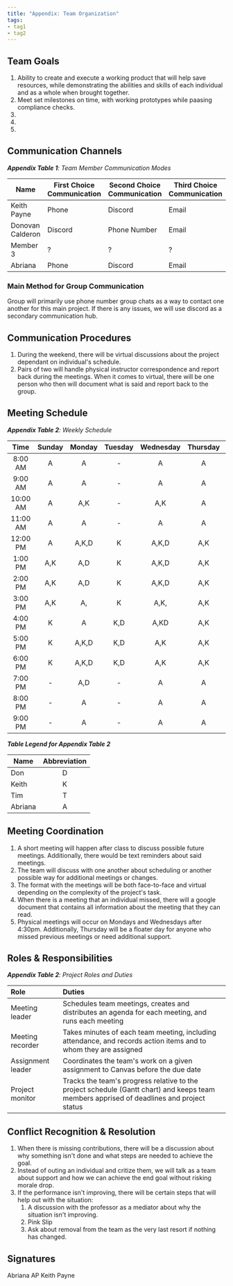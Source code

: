 ```yaml
---
title: "Appendix: Team Organization"
tags:
- tag1
- tag2
---
```


## Team Goals

1. Ability to create and execute a working product that will help save resources, while demonstrating the abilities and skills of each individual and as a whole when brought together.
1. Meet set milestones on time, with working prototypes while paasing compliance checks.
1. 
1. 
1. 

## Communication Channels

_**Appendix Table 1**: Team Member Communication Modes_

|Name                 | First Choice Communication | Second Choice Communication | Third Choice Communication |
|---------------------|----------------------------|-----------------------------|----------------------------|
|Keith Payne | Phone | Discord | Email |
|Donovan Calderon |  Discord | Phone Number | Email |
|Member 3 |  ? | ? | ? |
|Abriana |  Phone | Discord | Email |

### Main Method for Group Communication

Group will primarily use phone number group chats as a way to contact one another for this main project. If there is any issues, we will use discord as a secondary communication hub.
 
## Communication Procedures

1. During the weekend, there will be virtual discussions about the project dependant on individual's schedule.
1. Pairs of two will handle physical instructor correspondence and report back during the meetings. When it comes to virtual, there will be one person who then will document what is said and report back to the group.

## Meeting Schedule

_**Appendix Table 2**: Weekly Schedule_

| Time | Sunday | Monday | Tuesday | Wednesday | Thursday | Friday | Saturday |
| :------: | :----: | :----: | :----: | :----: | :----: | :----: | :-----: |
| 8:00 AM | A | A | - | A | A | - | A |
| 9:00 AM | A | A | - | A | A | - | A |
| 10:00 AM | A | A,K | - | A,K | A | - | A |
| 11:00 AM | A | A | - | A | A | - | A |
| 12:00 PM | A | A,K,D | K | A,K,D | A,K | K | A,K |
| 1:00 PM | A,K | A,D | K | A,K,D | A,K | K | A,K |
| 2:00 PM | A,K | A,D | K | A,K,D | A,K | K | A,K |
| 3:00 PM | A,K | A,| K | A,K, | A,K | K | A,K |
| 4:00 PM | K | A | K,D | A,KD | A,K | K | K |
| 5:00 PM | K | A,K,D| K,D | A,K | A,K | K | K |
| 6:00 PM | K | A,K,D | K,D | A,K | A,K | K | K |
| 7:00 PM | - | A,D | - | A | A | - | - |
| 8:00 PM | - | A | - | A | A | - | - |
| 9:00 PM | - | A | - | A | A | - | - |

_**Table Legend for Appendix Table 2**_

| Name | Abbreviation |
| ----- | :------: |
| Don | D |
| Keith | K |
| Tim | T |
| Abriana | A |


## Meeting Coordination

1. A short meeting will happen after class to discuss possible future meetings. Additionally, there would be text reminders about said meetings. 
1. The team will discuss with one another about scheduling or another possible way for additional meetings or changes.
1. The format with the meetings will be both face-to-face and virtual depending on the complexity of the project's task.
1. When there is a meeting that an individual missed, there will a google document that contains all information about the meeting that they can read. 
1. Physical meetings will occur on Mondays and Wednesdays after 4:30pm. Additionally, Thursday will be a floater day for anyone who missed previous meetings or need additional support.

## Roles & Responsibilities

_**Appendix Table 2**: Project Roles and Duties_

| **Role**          | **Duties**                                                                                                                                |
| :---------------- | :---------------------------------------------------------------------------------------------------------------------------------------- |
| Meeting leader    | Schedules team meetings, creates and distributes an agenda for each meeting, and runs each meeting                                        |
| Meeting recorder  | Takes minutes of each team meeting, including attendance, and records action items and to whom they are assigned                          |
| Assignment leader | Coordinates the team's work on a given assignment to Canvas before the due date                                                           |
| Project monitor   | Tracks the team's progress relative to the project schedule (Gantt chart) and keeps team members apprised of deadlines and project status |

## Conflict Recognition & Resolution

1. When there is missing contributions, there will be a discussion about why something isn't done and what steps are needed to achieve the goal.
1. Instead of outing an individual and critize them, we will talk as a team about support and how we can achieve the end goal without risking morale drop. 
1. If the performance isn't improving, there will be certain steps that will help out with the situation:
    1. A discussion with the professor as a mediator about why the situation isn't improving.
    1. Pink Slip 
    1. Ask about removal from the team as the very last resort if nothing has changed.  

## Signatures

Abriana   AP   Keith Payne

